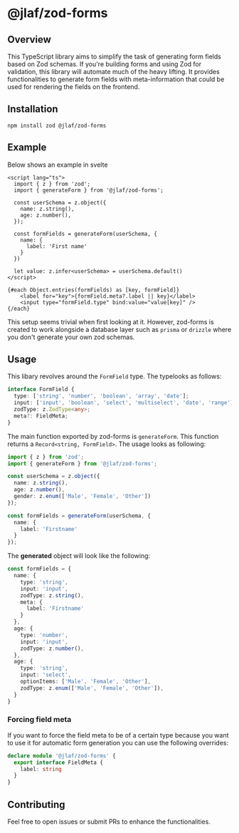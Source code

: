 # @jlaf/zod-forms

## Overview
This TypeScript library aims to simplify the task of generating form fields based on Zod schemas. If you're building forms and using Zod for validation, this library will automate much of the heavy lifting. It provides functionalities to generate form fields with meta-information that could be used for rendering the fields on the frontend.

## Installation

```
npm install zod @jlaf/zod-forms
```

## Example

Below shows an example in svelte

```svelte
<script lang="ts">
  import { z } from 'zod';
  import { generateForm } from '@jlaf/zod-forms';

  const userSchema = z.object({
    name: z.string(),
    age: z.number(),
  });
  
  const formFields = generateForm(userSchema, {
    name: {
      label: 'First name'
    }
  })
  
  let value: z.infer<userSchema> = userSchema.default()
</script>

{#each Object.entries(formFields) as [key, formField]}
    <label for="key">{formField.meta?.label || key}</label>
    <input type="formField.type" bind:value="value[key]" />
{/each}
```

This setup seems trivial when first looking at it. However, zod-forms is created to work alongside a database layer such as `prisma` or `drizzle` where you don't generate your own zod schemas.

## Usage

This libary revolves around the `FormField` type. The typelooks as follows:

```typescript
interface FormField {
  type: ['string', 'number', 'boolean', 'array', 'date'];
  input: ['input', 'boolean', 'select', 'multiselect', 'date', 'range'];
  zodType: z.ZodType<any>;
  meta?: FieldMeta;
}
```

The main function exported by zod-forms is `generateForm`. This function returns a `Record<string, FormField>`. The usage looks as following:

```typescript
import { z } from 'zod';
import { generateForm } from '@jlaf/zod-forms';

const userSchema = z.object({
  name: z.string(),
  age: z.number(),
  gender: z.enum(['Male', 'Female', 'Other'])
});

const formFields = generateForm(userSchema, {
  name: {
    label: 'Firstname'
  }
});
```

The **generated** object will look like the following:

```typescript
const formFields = {
  name: {
    type: 'string',
    input: 'input',
    zodType: z.string(),
    meta: {
      label: 'Firstname'
    }
  },
  age: {
    type: 'number',
    input: 'input',
    zodType: z.number(),
  },
  age: {
    type: 'string',
    input: 'select',
    optionItems: ['Male', 'Female', 'Other'],
    zodType: z.enum(['Male', 'Female', 'Other']),
  }
}
```


### Forcing field meta

If you want to force the field meta to be of a certain type because you want to use it for automatic form generation you can use the following overrides:

```typescript
declare module '@jlaf/zod-forms' {
  export interface FieldMeta {
    label: string
  }
}
```

## Contributing
Feel free to open issues or submit PRs to enhance the functionalities.
